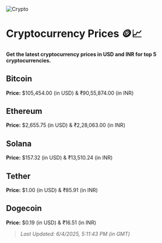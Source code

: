 
![Crypto](https://www.techguide.com.au/wp-content/uploads/2020/11/crypto3.jpeg)

# Cryptocurrency Prices 🪙📈

#### Get the latest cryptocurrency prices in USD and INR for top 5 cryptocurrencies.

## Bitcoin

**Price:** $105,454.00 (in USD) & ₹90,55,874.00 (in INR)

## Ethereum

**Price:** $2,655.75 (in USD) & ₹2,28,063.00 (in INR)

## Solana

**Price:** $157.32 (in USD) & ₹13,510.24 (in INR)

## Tether

**Price:** $1.00 (in USD) & ₹85.91 (in INR)

## Dogecoin

**Price:** $0.19 (in USD) & ₹16.51 (in INR)

> _Last Updated: 6/4/2025, 5:11:43 PM (in GMT)_
